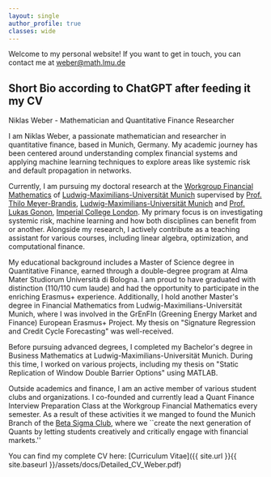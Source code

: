 ```yaml
---
layout: single
author_profile: true
classes: wide
---
```


Welcome to my personal website! If you want to get in touch, you can contact me at [weber@math.lmu.de](mailto:weber@math.lmu.de)

## Short Bio according to ChatGPT after feeding it my CV

Niklas Weber - Mathematician and Quantitative Finance Researcher

I am Niklas Weber, a passionate mathematician and researcher in quantitative finance, based in Munich, Germany. My academic journey has been centered around understanding complex financial systems and applying machine learning techniques to explore areas like systemic risk and default propagation in networks.

Currently, I am pursuing my doctoral research at the [Workgroup Financial Mathematics](https://www.fm.mathematik.uni-muenchen.de/index.html) of [Ludwig-Maximilians-Universität Munich](https://www.lmu.de/en/) supervised by [Prof. Thilo Meyer-Brandis](https://www.fm.mathematik.uni-muenchen.de/personen/professors/meyer_brandis/index.html), [Ludwig-Maximilians-Universität Munich](https://www.lmu.de/en/) and [Prof. Lukas Gonon](https://www.imperial.ac.uk/people/l.gonon), [Imperial College London](https://www.imperial.ac.uk). My primary focus is on investigating systemic risk, machine learning and how both disciplines can benefit from or another. Alongside my research, I actively contribute as a teaching assistant for various courses, including linear algebra, optimization, and computational finance.

My educational background includes a Master of Science degree in Quantitative Finance, earned through a double-degree program at Alma Mater Studiorum Università di Bologna. I am proud to have graduated with distinction (110/110 cum laude) and had the opportunity to participate in the enriching Erasmus+ experience. Additionally, I hold another Master's degree in Financial Mathematics from Ludwig-Maximilians-Universität Munich, where I was involved in the GrEnFIn (Greening Energy Market and Finance) European Erasmus+ Project. My thesis on "Signature Regression and Credit Cycle Forecasting" was well-received.

Before pursuing advanced degrees, I completed my Bachelor's degree in Business Mathematics at Ludwig-Maximilians-Universität Munich. During this time, I worked on various projects, including my thesis on "Static Replication of Window Double Barrier Options" using MATLAB.

Outside academics and finance, I am an active member of various student clubs and organizations. I co-founded and currently lead a Quant Finance Interview Preparation Class at the Workgroup Financial Mathematics every semester. As a result of these activities it we manged to found the Munich Branch of the [Beta Sigma Club](https://www.betasigmaclub.com), where we ``create the next generation of Quants
by letting students creatively and critically engage with financial markets.'' 

You can find my complete CV here: [Curriculum Vitae]({{ site.url }}{{ site.baseurl }}/assets/docs/Detailed_CV_Weber.pdf)


